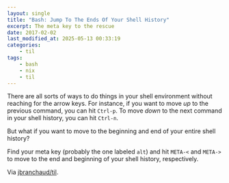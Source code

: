 ```yaml
---
layout: single
title: "Bash: Jump To The Ends Of Your Shell History"
excerpt: The meta key to the rescue
date: 2017-02-02
last_modified_at: 2025-05-13 00:33:19
categories:
    - til
tags:
    - bash
    - nix
    - til
---
```


There are all sorts of ways to do things in your shell environment without
reaching for the arrow keys. For instance, if you want to move _up_ to the
previous command, you can hit `Ctrl-p`. To move _down_ to the next
command in your shell history, you can hit `Ctrl-n`.

But what if you want to move to the beginning and end of your entire shell
history?

Find your meta key (probably the one labeled `alt`) and hit `META-<` and
`META->` to move to the end and beginning of your shell history,
respectively.

Via [jbranchaud/til](https://github.com/jbranchaud/til).
